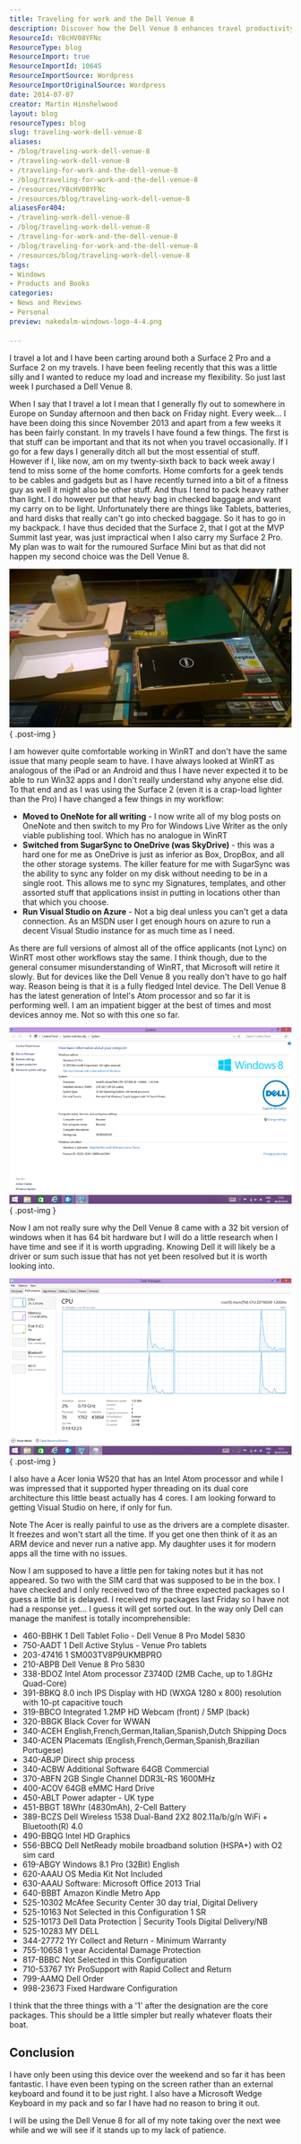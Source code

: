 ```yaml
---
title: Traveling for work and the Dell Venue 8
description: Discover how the Dell Venue 8 enhances travel productivity for professionals. Join Martin Hinshelwood as he shares tips and insights from his journeys.
ResourceId: Y8cHV08YFNc
ResourceType: blog
ResourceImport: true
ResourceImportId: 10645
ResourceImportSource: Wordpress
ResourceImportOriginalSource: Wordpress
date: 2014-07-07
creator: Martin Hinshelwood
layout: blog
resourceTypes: blog
slug: traveling-work-dell-venue-8
aliases:
- /blog/traveling-work-dell-venue-8
- /traveling-work-dell-venue-8
- /traveling-for-work-and-the-dell-venue-8
- /blog/traveling-for-work-and-the-dell-venue-8
- /resources/Y8cHV08YFNc
- /resources/blog/traveling-work-dell-venue-8
aliasesFor404:
- /traveling-work-dell-venue-8
- /blog/traveling-work-dell-venue-8
- /traveling-for-work-and-the-dell-venue-8
- /blog/traveling-for-work-and-the-dell-venue-8
- /resources/blog/traveling-work-dell-venue-8
tags:
- Windows
- Products and Books
categories:
- News and Reviews
- Personal
preview: nakedalm-windows-logo-4-4.png

---
```

I travel a lot and I have been carting around both a Surface 2 Pro and a Surface 2 on my travels. I have been feeling recently that this was a little silly and I wanted to reduce my load and increase my flexibility. So just last week I purchased a Dell Venue 8.

When I say that I travel a lot I mean that I generally fly out to somewhere in Europe on Sunday afternoon and then back on Friday night. Every week... I have been doing this since November 2013 and apart from a few weeks it has been fairly constant. In my travels I have found a few things. The first is that stuff can be important and that its not when you travel occasionally. If I go for a few days I generally ditch all but the most essential of stuff. However if I, like now, am on my twenty-sixth back to back week away I tend to miss some of the home comforts. Home comforts for a geek tends to be cables and gadgets but as I have recently turned into a bit of a fitness guy as well it might also be other stuff. And thus I tend to pack heavy rather than light. I do however put that heavy bag in checked baggage and want my carry on to be light. Unfortunately there are things like Tablets, batteries, and hard disks that really can't go into checked baggage. So it has to go in my backpack. I have thus decided that the Surface 2, that I got at the MVP Summit last year, was just impractical when I also carry my Surface 2 Pro. My plan was to wait for the rumoured Surface Mini but as that did not happen my second choice was the Dell Venue 8.

![clip_image001](images/clip_image001-1-1.jpg "clip_image001")
{ .post-img }

I am however quite comfortable working in WinRT and don't have the same issue that many people seam to have. I have always looked at WinRT as analogous of the iPad or an Android and thus I have never expected it to be able to run Win32 apps and I don't really understand why anyone else did. To that end and as I was using the Surface 2 (even it is a crap-load lighter than the Pro) I have changed a few things in my workflow:

- **Moved to OneNote for all writing** - I now write all of my blog posts on OneNote and then switch to my Pro for Windows Live Writer as the only viable publishing tool. Which has no analogue in WinRT
- **Switched from SugarSync to OneDrive (was SkyDrive)** - this was a hard one for me as OneDrive is just as inferior as Box, DropBox, and all the other storage systems. The killer feature for me with SugarSync was the ability to sync any folder on my disk without needing to be in a single root. This allows me to sync my Signatures, templates, and other assorted stuff that applications insist in putting in locations other than that which you choose.
- **Run Visual Studio on Azure** - Not a big deal unless you can't get a data connection. As an MSDN user I get enough hours on azure to run a decent Visual Studio instance for as much time as I need.

As there are full versions of almost all of the office applicants (not Lync) on WinRT most other workflows stay the same. I think though, due to the general consumer misunderstanding of WinRT, that Microsoft will retire it slowly. But for devices like the Dell Venue 8 you really don't have to go half way. Reason being is that it is a fully fledged Intel device. The Dell Venue 8 has the latest generation of Intel's Atom processor and so far it is performing well. I am an impatient bigger at the best of times and most devices annoy me. Not so with this one so far.

![clip_image002](images/clip_image002-2-2.png "clip_image002")
{ .post-img }

Now I am not really sure why the Dell Venue 8 came with a 32 bit version of windows when it has 64 bit hardware but I will do a little research when I have time and see if it is worth upgrading. Knowing Dell it will likely be a driver or sum such issue that has not yet been resolved but it is worth looking into.

![clip_image003](images/clip_image003-3-3.png "clip_image003")
{ .post-img }

I also have a Acer Ionia W520 that has an Intel Atom processor and while I was impressed that it supported hyper threading on its dual core architecture this little beast actually has 4 cores. I am looking forward to getting Visual Studio on here, if only for fun.

Note The Acer is really painful to use as the drivers are a complete disaster. It freezes and won't start all the time. If you get one then think of it as an ARM device and never run a native app. My daughter uses it for modern apps all the time with no issues.

Now I am supposed to have a little pen for taking notes but it has not appeared. So two with the SIM card that was supposed to be in the box. I have checked and I only received two of the three expected packages so I guess a little bit is delayed. I received my packages last Friday so I have not had a response yet... I guess it will get sorted out. In the way only Dell can manage the manifest is totally incomprehensible:

- 460-BBHK 1 Dell Tablet Folio - Dell Venue 8 Pro Model 5830
- 750-AADT 1 Dell Active Stylus - Venue Pro tablets
- 203-47416 1 SM003TV8P9UKMBPRO
- 210-ABPB Dell Venue 8 Pro 5830
- 338-BDOZ Intel Atom processor Z3740D (2MB Cache, up to 1.8GHz Quad-Core)
- 391-BBKQ 8.0 inch IPS Display with HD (WXGA 1280 x 800) resolution with 10-pt capacitive touch
- 319-BBCO Integrated 1.2MP HD Webcam (front) / 5MP (back)
- 320-BBGK Black Cover for WWAN
- 340-ACEH English,French,German,Italian,Spanish,Dutch Shipping Docs
- 340-ACEN Placemats (English,French,German,Spanish,Brazilian Portugese)
- 340-ABJP Direct ship process
- 340-ACBW Additional Software 64GB Commercial
- 370-ABFN 2GB Single Channel DDR3L-RS 1600MHz
- 400-ACOV 64GB eMMC Hard Drive
- 450-ABLT Power adapter - UK type
- 451-BBGT 18Whr (4830mAh), 2-Cell Battery
- 389-BCZS Dell Wireless 1538 Dual-Band 2X2 802.11a/b/g/n WiFi + Bluetooth(R) 4.0
- 490-BBQG Intel HD Graphics
- 556-BBCQ Dell NetReady mobile broadband solution (HSPA+) with O2 sim card
- 619-ABGY Windows 8.1 Pro (32Bit) English
- 620-AAAU OS Media Kit Not Included
- 630-AAAU Software: Microsoft Office 2013 Trial
- 640-BBBT Amazon Kindle Metro App
- 525-10302 McAfee Security Center 30 day trial, Digital Delivery
- 525-10163 Not Selected in this Configuration 1 SR
- 525-10173 Dell Data Protection | Security Tools Digital Delivery/NB
- 525-10283 MY DELL
- 344-27772 1Yr Collect and Return - Minimum Warranty
- 755-10658 1 year Accidental Damage Protection
- 817-BBBC Not Selected in this Configuration
- 710-53767 1Yr ProSupport with Rapid Collect and Return
- 799-AAMQ Dell Order
- 998-23673 Fixed Hardware Configuration

I think that the three things with a '1' after the designation are the core packages. This should be a little simpler but really whatever floats their boat.

## Conclusion

I have only been using this device over the weekend and so far it has been fantastic. I have even been typing on the screen rather than an external keyboard and found it to be just right. I also have a Microsoft Wedge Keyboard in my pack and so far I have had no reason to bring it out.

I will be using the Dell Venue 8 for all of my note taking over the next wee while and we will see if it stands up to my lack of patience.
